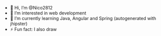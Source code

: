 - 👋 Hi, I’m @Nico2812
- 👀 I’m interested in web development 
- 🌱 I’m currently learning Java, Angular and Spring (autogenerated with jhipster)
- ⚡ Fun fact: I also draw
<!---
Nico2812/Nico2812 is a ✨ special ✨ repository because its `README.md` (this file) appears on your GitHub profile.
You can click the Preview link to take a look at your changes.
--->
